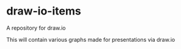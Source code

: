 # draw-io-items
A repository for draw.io

This will contain various graphs made for presentations via draw.io